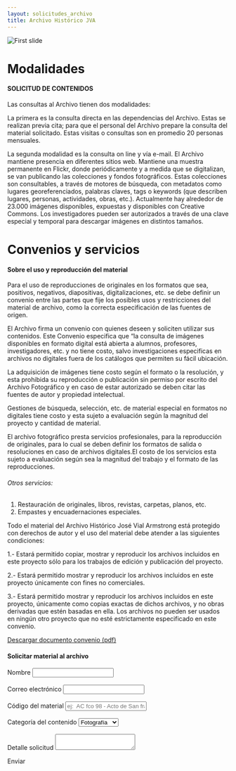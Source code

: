 ```yaml
---
layout: solicitudes_archivo
title: Archivo Histórico JVA
---
```

<div class='col-lg-12 col-md-12 col-sm-12 col-xs-12'>
  <div class='fila'>
    <div class='fondo-blanco'>
      <div class='wrap'>
        <div data-ride="carousel" class="carousel slide" id="carousel-example-generic">
          <div class="carousel-inner">
            <div class="item active">
              <div class='noticia grande'>
                <div class='noticia-imagen'>
                  <img class='marco-imagen carousel-historia' alt="First slide" title="solicitudes" src='{{ site.baseurl }}/img/img-archivo/IMG_3131.JPG'>
                </div>
              </div>
            </div>  <!-- fin de item -->
          </div>
        </div> <!-- fin de carousel -->
      </div>
    </div>
  </div>
  <div class='fila'>
    <div class='fondo-blanco'>
      <div class='wrap'>
        <div class='historia'>
          <h1 class='rojo-claro'>Modalidades</h1>
          <h4 class='subtitulo'>SOLICITUD DE CONTENIDOS</h4>
          <div class='bloque'>
            <article class="h-entry especifico">
              <div class="e-content p-summary p-name">
                <div class='bloque'>
                  <p class='pizarra italica'>Las consultas al Archivo tienen dos modalidades: </p>
                  <p>La primera es la consulta directa en las dependencias del Archivo. Estas se realizan previa cita; para que el personal del Archivo prepare la consulta del material solicitado. Estas visitas o consultas son en promedio 20 personas mensuales. </p>
                  <p>La segunda modalidad es la consulta on line y vía e-mail. El Archivo mantiene presencia en diferentes sitios web. Mantiene una muestra permanente en Flickr, donde periódicamente y a medida que se digitalizan, se van publicando las colecciones y fondos fotográficos. Estas colecciones son consultables, a través de motores de búsqueda, con metadatos como lugares georeferenciados, palabras claves, tags o keywords (que describen lugares, personas, actividades, obras, etc.). Actualmente hay alrededor de 23.000 imágenes disponibles, expuestas y disponibles con Creative Commons. Los investigadores pueden ser autorizados a través de una clave especial y temporal para descargar imágenes en distintos tamaños. </p>
                </div>
              </div>
            </article> 
          </div>
        </div>
        <div class='historia'>
          <h1 class='rojo-claro'>Convenios y servicios</h1>
          <h4 class='subtitulo'>Sobre el uso y reproducción del material</h4>
          <div class='bloque'>
            <article class="h-entry especifico">
              <div class="e-content p-summary p-name">
                <div class='bloque'>
                  <p class='pizarra italica'>Para el uso de reproducciones de originales en los formatos que sea, positivos, negativos, diapositivas, digitalizaciones, etc. se debe definir un convenio entre las partes que fije los posibles usos y restricciones del material de archivo, como la correcta especificación de las fuentes de origen.</p>
                  <p>El Archivo firma un convenio con quienes deseen y soliciten utilizar sus contenidos. Este Convenio especifica que “la consulta de imágenes disponibles en formato digital está abierta a alumnos, profesores, investigadores, etc. y no tiene costo, salvo investigaciones especificas en archivos no digitales fuera de los catálogos que permiten su fácil ubicación.</p> 
                  <p>La adquisición de imágenes tiene costo según el formato o la resolución, y esta prohibida su reproducción o publicación sin permiso por escrito del Archivo Fotográfico y en caso de estar autorizado se deben citar las fuentes de autor y propiedad intelectual.</p>
                  <p>Gestiones de búsqueda, selección, etc. de material especial en formatos no digitales tiene costo y esta sujeto a evaluación según la magnitud del proyecto y cantidad de material.</p>
                  <p>El archivo fotográfico presta servicios profesionales, para la reproducción de originales, para lo cual se deben definir los formatos de salida o resoluciones en caso de archivos digitales.El costo de los servicios esta sujeto a evaluación según sea la magnitud del trabajo y el formato de las reproducciones.</p>                             
                  <h6 class='gris-oscuro'>Otros servicios:</h6>
                  <ol>
                    <li>Restauración de originales, libros, revistas, carpetas, planos, etc.</li>
                    <li> Empastes y encuadernaciones especiales.</li>
                  </ol> 
                  <p class='pizarra italica'>Todo el material del Archivo Histórico José Vial Armstrong está protegido con derechos de autor y el uso del material debe atender a las siguientes condiciones:</p>
                  <p>1.- Estará permitido copiar, mostrar y reproducir los archivos incluidos en este proyecto sólo para los trabajos de edición y publicación del proyecto. </p>
                  <p>2.- Estará permitido mostrar y reproducir los archivos incluidos en este proyecto únicamente con fines no comerciales.</p>
                  <p>3.- Estará permitido mostrar y reproducir los archivos incluidos en este proyecto, únicamente como copias exactas de dichos archivos, y no obras derivadas que estén basadas en ella. Los archivos no pueden ser usados en ningún otro proyecto que no esté estrictamente especificado en este convenio.</p>
                  <a href="#"><i class="icn icn-descargar-lig margen-inferior texto-cuadro-des"></i>Descargar documento convenio (pdf)</a>
                  <h4 class='rojo-claro'>Solicitar material al archivo</h4>             
                  <div class='col-lg-10 col-lg-offset-1 col-md-10 col-md-offset-1 col-sm-12 col-xs-12 margen-superior'>
                    <form class='md'> 
                      <div class='grupo obligatorio'>
                        <label>Nombre</label>
                        <input type='email' class='relleno-formulario' required/>
                      </div></br>
                      <div class='grupo obligatorio'>
                        <label>Correo electrónico</label>
                        <input type='email' class='relleno-formulario' required/>
                      </div></br>
                      <div class='grupo'>
                        <label>Código del material</label>
                        <input type='email' class='relleno-formulario' placeholder="ej:  AC fco 98 - Acto de San francisco - 18" required/>
                      </div></br>
                      <div class='grupo'>
                        <label class='pregunta'>Categoría del contenido</label>
                        <select>
                          <option>Fotografía</option>
                          <option>Video</option>
                          <option>Audio</option>
                          <option>Documento</option>
                          <option>Planimetría</option>
                          <option>Otro</option>
                        </select>
                      </div></br>
                      <div class='grupo'>
                        <label>Detalle solicitud</label>
                        <textarea></textarea>
                      </div>
                    </form>
                    <a class="btn btn-md btn-accion derecha">Enviar</a>
                  </div>
                </div>
              </div>
            </article> 
            </div>
          </div>
        </div>
      </div>
    </div>
  </div>
</div>